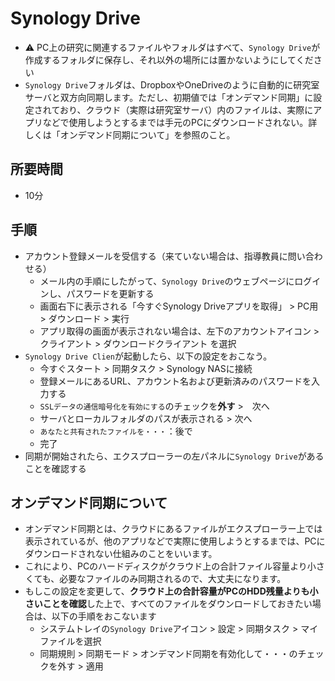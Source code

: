 # Synology Drive

- :warning: PC上の研究に関連するファイルやフォルダはすべて、`Synology Drive`が作成するフォルダに保存し、それ以外の場所には置かないようにしてください
- `Synology Drive`フォルダは、DropboxやOneDriveのように自動的に研究室サーバと双方向同期します。ただし、初期値では「オンデマンド同期」に設定されており、クラウド（実際は研究室サーバ）内のファイルは、実際にアプリなどで使用しようとするまでは手元のPCにダウンロードされない。詳しくは「オンデマンド同期について」を参照のこと。

## 所要時間

- 10分

## 手順

- アカウント登録メールを受信する（来ていない場合は、指導教員に問い合わせる）
  - メール内の手順にしたがって、`Synology Drive`のウェブページにログインし、パスワードを更新する
  - 画面右下に表示される「今すぐSynology Driveアプリを取得」 > PC用 > ダウンロード > 実行
  - アプリ取得の画面が表示されない場合は、左下のアカウントアイコン > クライアント > ダウンロードクライアント を選択
- `Synology Drive Clien`が起動したら、以下の設定をおこなう。
  - 今すぐスタート > 同期タスク > Synology NASに接続
  - 登録メールにあるURL、アカウント名および更新済みのパスワードを入力する
  - `SSLデータの通信暗号化を有効にする`のチェックを**外す** >　次へ
  - サーバとローカルフォルダのパスが表示される > 次へ
  - `あなたと共有されたファイルを・・・`：後で
  - 完了
- 同期が開始されたら、エクスプローラーの左パネルに`Synology Drive`があることを確認する

## オンデマンド同期について

- オンデマンド同期とは、クラウドにあるファイルがエクスプローラー上では表示されているが、他のアプリなどで実際に使用しようとするまでは、PCにダウンロードされない仕組みのことをいいます。
- これにより、PCのハードディスクがクラウド上の合計ファイル容量より小さくても、必要なファイルのみ同期されるので、大丈夫になります。
- もしこの設定を変更して、**クラウド上の合計容量がPCのHDD残量よりも小さいことを確認**した上で、すべてのファイルをダウンロードしておきたい場合は、以下の手順をおこないます
  - システムトレイの`Synology Drive`アイコン > 設定 > 同期タスク > マイファイルを選択
  - 同期規則 > 同期モード > オンデマンド同期を有効化して・・・のチェックを外す > 適用
